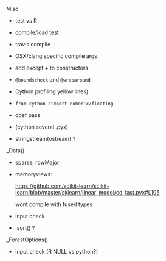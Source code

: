 
Misc
* test vs R

* compile/load test

* travis compile

* OSX/clang specific compile args

* add except + to constructors

* `@boundscheck` and `@wraparound`

* Cython profiling yellow lines)

* `from cython cimport numeric/floating`

* cdef pass

* (cython several .pyx)

* stringstream(ostream) ?

_Data()
* sparse, rowMajor
* memoryviews:

  https://github.com/scikit-learn/scikit-learn/blob/master/sklearn/linear_model/cd_fast.pyx#L105

  wont compile with fused types
* input check
* .sort() ?

_ForestOptions()
* input check (R NULL vs python?)
